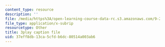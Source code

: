 ```yaml
---
content_type: resource
description: ''
file: /media/https%3A/open-learning-course-data-rc.s3.amazonaws.com/9-20-animal-behavior-fall-2013/37eff8db13ca5cfdb6dc80514a003ab6_472245.vtt
file_type: application/x-subrip
resourcetype: Other
title: 3play caption file
uid: 37eff8db-13ca-5cfd-b6dc-80514a003ab6
---
```


